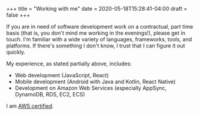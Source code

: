 +++
title = "Working with me"
date =  2020-05-18T15:28:41-04:00
draft = false
+++

If you are in need of software development work on a contractual, part time
basis (that is, you don't mind me working in the evenings!), please get in
touch. I'm familiar with a wide variety of languages, frameworks, tools, and
platforms. If there's something I don't know, I trust that I can figure it out
quickly.

My experience, as stated partially above, includes:

- Web development (JavaScript, React)
- Mobile development (Android with Java and Kotlin, React Native)
- Development on Amazon Web Services (especially AppSync, DynamoDB, RDS, EC2, ECS)

I am [AWS certified](https://www.certmetrics.com/amazon/public/badge.aspx?i=2&t=c&d=2018-09-08&ci=AWS00490765).  

